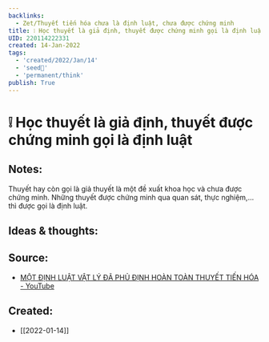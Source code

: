 ```yaml
---
backlinks:
  - Zet/Thuyết tiến hóa chưa là định luật, chưa được chứng minh
title: ❕ Học thuyết là giả định, thuyết được chứng minh gọi là định luật
UID: 220114222331
created: 14-Jan-2022
tags:
  - 'created/2022/Jan/14'
  - 'seed🥜'
  - 'permanent/think'
publish: True
---
```

# ❕ Học thuyết là giả định, thuyết được chứng minh gọi là định luật

## Notes:
Thuyết hay còn gọi là giả thuyết là một đề xuất khoa học và chưa được chứng minh. Những thuyết được chứng minh qua quan sát, thực nghiệm,... thì được gọi là định luật.

## Ideas & thoughts:
## Source:
- [MỘT ĐỊNH LUẬT VẬT LÝ ĐÃ PHỦ ĐỊNH HOÀN TOÀN THUYẾT TIẾN HÓA - YouTube](https://www.youtube.com/watch?v=gTfflUngBZA)

## Created:
- [[2022-01-14]]

